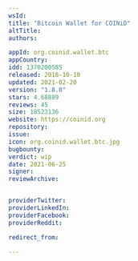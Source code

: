 ```yaml
---
wsId: 
title: "Bitcoin Wallet for COINiD"
altTitle: 
authors:

appId: org.coinid.wallet.btc
appCountry: 
idd: 1370200585
released: 2018-10-10
updated: 2021-02-20
version: "1.8.0"
stars: 4.68889
reviews: 45
size: 18523136
website: https://coinid.org
repository: 
issue: 
icon: org.coinid.wallet.btc.jpg
bugbounty: 
verdict: wip
date: 2021-06-25
signer: 
reviewArchive:


providerTwitter: 
providerLinkedIn: 
providerFacebook: 
providerReddit: 

redirect_from:

---
```


